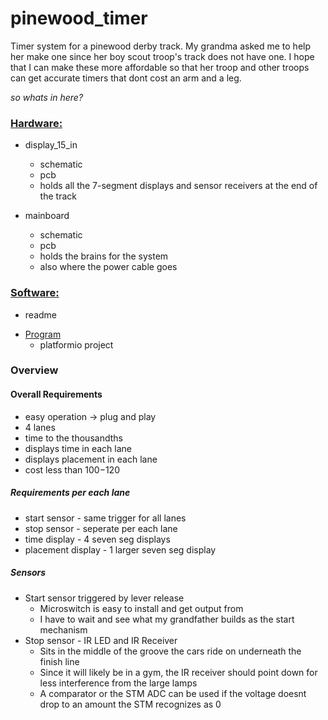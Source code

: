 # pinewood_timer
Timer system for a pinewood derby track. My grandma asked me to help her make one since her boy scout troop's track does not have one. I hope that I can make these more affordable so that her troop and other troops can get accurate timers that dont cost an arm and a leg.

*so whats in here?*
### [Hardware:](https://github.com/julia-laine-11/pinewood_timer/tree/main/Hardware)
* display_15_in
    - schematic
    - pcb
    - holds all the 7-segment displays and sensor receivers at the end of the track

* mainboard
    - schematic
    - pcb
    - holds the brains for the system
    - also where the power cable goes
  
 
### [Software:](https://github.com/julia-laine-11/pinewood_timer/blob/main/Software/code.md)
  - readme
* [Program](https://github.com/julia-laine-11/pinewood_timer/tree/main/Software/code/pinewood_program)
  - platformio project

### Overview
#### Overall Requirements
- easy operation -> plug and play
- 4 lanes
- time to the thousandths
- displays time in each lane
- displays placement in each lane
- cost less than $100-$120

##### Requirements per each lane
- start sensor - same trigger for all lanes
- stop sensor - seperate per each lane
- time display - 4 seven seg displays
- placement display - 1 larger seven seg display

##### Sensors
- Start sensor triggered by lever release
  - Microswitch is easy to install and get output from
  - I have to wait and see what my grandfather builds as the start mechanism
- Stop sensor - IR LED and IR Receiver
  - Sits in the middle of the groove the cars ride on underneath the finish line
  - Since it will likely be in a gym, the IR receiver should point down for less interference from the large lamps
  - A comparator or the STM ADC can be used if the voltage doesnt drop to an amount the STM recognizes as 0
